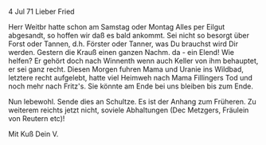  4 Jul 71
Lieber Fried

Herr Weitbr hatte schon am Samstag oder Montag Alles per Eilgut abgesandt, so hoffen wir daß es bald ankommt. Sei nicht so besorgt über Forst oder Tannen, d.h. Förster oder Tanner, was Du brauchst wird Dir werden. Gestern die Krauß einen ganzen Nachm. da - ein Elend! Wie helfen? Er gehört doch nach Winnenth wenn auch Keller von ihm behauptet, er sei ganz recht. Diesen Morgen fuhren Mama und Uranie ins Wildbad, letztere recht aufgelebt, hatte viel Heimweh nach Mama Fillingers Tod und noch mehr nach Fritz's. Sie könnte am Ende bei uns bleiben bis zum Ende.

Nun lebewohl. Sende dies an Schultze. Es ist der Anhang zum Früheren. Zu weiterem reichts jetzt nicht, soviele Abhaltungen (Dec Metzgers, Fräulein von Reutern etc)!

 Mit Kuß Dein V.
